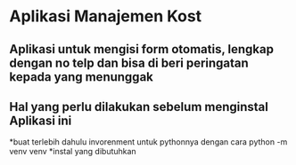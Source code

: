 # Aplikasi Manajemen Kost
## Aplikasi untuk mengisi form otomatis, lengkap dengan no telp dan bisa di beri peringatan kepada yang menunggak

## Hal yang perlu dilakukan sebelum menginstal Aplikasi ini
*buat terlebih dahulu invorenment untuk pythonnya dengan cara
python -m venv venv
*instal yang dibutuhkan
